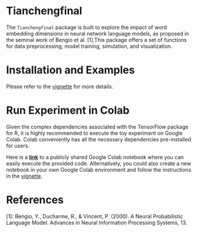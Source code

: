 # Tianchengfinal

The `Tianchengfinal` package is built to explore  the impact of word embedding dimensions in neural network language models, as proposed in the seminal work of Bengio et al. [1].This package offers a set of functions for data preprocessing, model training, simulation, and visualization.

# Installation and Examples

Please refer to the [vignette](https://github.com/TianchengY/Tianchengfinal/blob/master/vignette/Vignette.pdf) for more details. 

# Run Experiment in Colab

Given the complex dependencies associated with the TensorFlow package for R, it is highly recommended to execute the toy experiment on Google Colab. Colab conveniently has all the necessary dependencies pre-installed for users.

Here is a **[link](https://colab.research.google.com/drive/1_vvFpamWUa-SwXFUlJpkFxD9yx_YXAxR?usp=sharing)** to a publicly shared Google Colab notebook where you can easily execute the provided code. Alternatively, you could also create a new notebook in your own Google Colab environment and follow the instructions in the [vignette](https://github.com/TianchengY/Tianchengfinal/blob/master/vignette/Vignette.pdf). 

# References

[1]: Bengio, Y., Ducharme, R., & Vincent, P. (2000). A Neural Probabilistic Language Model. Advances in Neural Information Processing Systems, 13.
